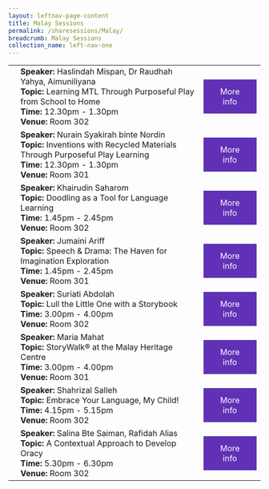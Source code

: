 ```yaml
---
layout: leftnav-page-content
title: Malay Sessions
permalink: /sharesessions/Malay/
breadcrumb: Malay Sessions
collection_name: left-nav-one
---
```



<table>
  <tr>
    <td>
    </td>
    <td><b>Speaker:</b> Haslindah Mispan, Dr Raudhah Yahya, Aimuniliyana 
<br><b>Topic:</b> Learning MTL Through Purposeful Play from School to Home <br><b>Time:</b> 12.30pm - 1.30pm <br><b>Venue:</b> Room 302
</td>
    <td>
   <a href="https://event-reg.biz/Registration/MTLSSession?Session=M4"  style="  background-color: #6031b6; color: white;padding: 14px 25px;text-align: center; text-decoration: none;display: inline-block;">More info</a>
  </td>
  </tr>
    <tr>
    <td>
    </td>
   <td><b>Speaker:</b> Nurain Syakirah binte Nordin <br><b>Topic:</b> Inventions with Recycled Materials Through Purposeful Play Learning <br><b>Time:</b> 12.30pm - 1.30pm <br><b>Venue:</b> Room 301
</td>
      <td>
   <a href="https://event-reg.biz/Registration/MTLSSession?Session=M1"  style="  background-color: #6031b6; color: white;padding: 14px 25px;text-align: center; text-decoration: none;display: inline-block;">More info</a>
  </td>
  </tr>
   <tr>
    <td>
    </td>
    <td><b>Speaker:</b> Khairudin Saharom <br><b>Topic:</b> Doodling as a Tool  for Language Learning <br><b>Time:</b> 1.45pm - 2.45pm <br><b>Venue:</b> Room 302
</td>
     <td>
   <a href="https://event-reg.biz/Registration/MTLSSession?Session=M5"  style="  background-color: #6031b6; color: white;padding: 14px 25px;text-align: center; text-decoration: none;display: inline-block;">More info</a>
  </td>
  </tr>
    <tr>
    <td>
    </td>
    <td><b>Speaker:</b> Jumaini Ariff <br><b>Topic:</b> Speech & Drama: The Haven for Imagination Exploration <br><b>Time:</b> 1.45pm - 2.45pm <br><b>Venue:</b> Room 301
</td>
      <td>
   <a href="https://event-reg.biz/Registration/MTLSSession?Session=M2"  style="  background-color: #6031b6; color: white;padding: 14px 25px;text-align: center; text-decoration: none;display: inline-block;">More info</a>
  </td>
  </tr>
    <tr>
    <td>
    </td>
    <td><b>Speaker:</b> Suriati Abdolah <br><b>Topic:</b> Lull the Little One with a Storybook <br><b>Time:</b> 3.00pm - 4.00pm <br><b>Venue:</b> Room 302
</td>
      <td>
   <a href="https://event-reg.biz/Registration/MTLSSession?Session=M6"  style="  background-color: #6031b6; color: white;padding: 14px 25px;text-align: center; text-decoration: none;display: inline-block;">More info</a>
  </td>
  </tr>
    <tr>
    <td>
    </td>
    <td><b>Speaker:</b> Maria Mahat <br><b>Topic:</b> StoryWalk® at the Malay Heritage Centre <br><b>Time:</b> 3.00pm - 4.00pm <br><b>Venue:</b> Room 301
</td>
      <td>
   <a href="https://event-reg.biz/Registration/MTLSSession?Session=M3"  style="  background-color: #6031b6; color: white;padding: 14px 25px;text-align: center; text-decoration: none;display: inline-block;">More info</a>
  </td>
  </tr>
    <tr>
    <td>
    </td>
    <td><b>Speaker:</b> Shahrizal Salleh <br><b>Topic:</b> Embrace Your Language, My Child!<br><b>Time:</b> 4.15pm - 5.15pm <br><b>Venue:</b> Room 302
</td>
      <td>
   <a href="https://event-reg.biz/Registration/MTLSSession?Session=M7"  style="  background-color: #6031b6; color: white;padding: 14px 25px;text-align: center; text-decoration: none;display: inline-block;">More info</a>
  </td>
  </tr>
        <tr>
    <td>
    </td>
    <td><b>Speaker:</b> Salina Bte Saiman, Rafidah Alias 
<br><b>Topic:</b> A Contextual Approach to Develop  Oracy <br><b>Time:</b> 5.30pm - 6.30pm <br><b>Venue:</b> Room 302

</td>
          <td>
   <a href="https://event-reg.biz/Registration/MTLSSession?Session=M8"  style="  background-color: #6031b6; color: white;padding: 14px 25px;text-align: center; text-decoration: none;display: inline-block;">More info</a>
  </td>
  </tr>


</table>
